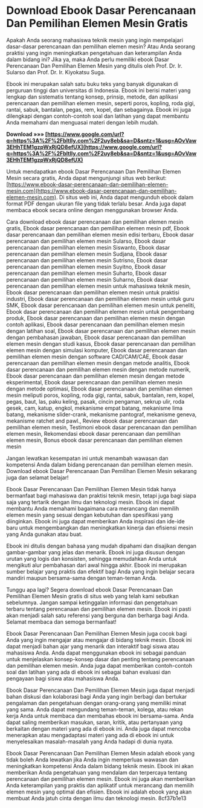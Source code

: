 # Download Ebook Dasar Perencanaan Dan Pemilihan Elemen Mesin Gratis
 
Apakah Anda seorang mahasiswa teknik mesin yang ingin mempelajari dasar-dasar perencanaan dan pemilihan elemen mesin? Atau Anda seorang praktisi yang ingin meningkatkan pengetahuan dan keterampilan Anda dalam bidang ini? Jika ya, maka Anda perlu memiliki ebook Dasar Perencanaan Dan Pemilihan Elemen Mesin yang ditulis oleh Prof. Dr. Ir. Sularso dan Prof. Dr. Ir. Kiyokatsu Suga.
 
Ebook ini merupakan salah satu buku teks yang banyak digunakan di perguruan tinggi dan universitas di Indonesia. Ebook ini berisi materi yang lengkap dan sistematis tentang konsep, prinsip, metode, dan aplikasi perencanaan dan pemilihan elemen mesin, seperti poros, kopling, roda gigi, rantai, sabuk, bantalan, pegas, rem, kopel, dan sebagainya. Ebook ini juga dilengkapi dengan contoh-contoh soal dan latihan yang dapat membantu Anda memahami dan menguasai materi dengan lebih mudah.
 
**Download »»» [https://www.google.com/url?q=https%3A%2F%2Fbltlly.com%2F2uy8eb&sa=D&sntz=1&usg=AOvVaw3EHhTEM1gzpWxRjQD8efUX](https://www.google.com/url?q=https%3A%2F%2Fbltlly.com%2F2uy8eb&sa=D&sntz=1&usg=AOvVaw3EHhTEM1gzpWxRjQD8efUX)**


 
Untuk mendapatkan ebook Dasar Perencanaan Dan Pemilihan Elemen Mesin secara gratis, Anda dapat mengunjungi situs web berikut: [https://www.ebook-dasar-perencanaan-dan-pemilihan-elemen-mesin.com](https://www.ebook-dasar-perencanaan-dan-pemilihan-elemen-mesin.com). Di situs web ini, Anda dapat mengunduh ebook dalam format PDF dengan ukuran file yang tidak terlalu besar. Anda juga dapat membaca ebook secara online dengan menggunakan browser Anda.
 
Cara download ebook dasar perencanaan dan pemilihan elemen mesin gratis,  Ebook dasar perencanaan dan pemilihan elemen mesin pdf,  Ebook dasar perencanaan dan pemilihan elemen mesin edisi terbaru,  Ebook dasar perencanaan dan pemilihan elemen mesin Sularso,  Ebook dasar perencanaan dan pemilihan elemen mesin Siswanto,  Ebook dasar perencanaan dan pemilihan elemen mesin Sudjana,  Ebook dasar perencanaan dan pemilihan elemen mesin Sutrisno,  Ebook dasar perencanaan dan pemilihan elemen mesin Suyitno,  Ebook dasar perencanaan dan pemilihan elemen mesin Suharto,  Ebook dasar perencanaan dan pemilihan elemen mesin Suharno,  Ebook dasar perencanaan dan pemilihan elemen mesin untuk mahasiswa teknik mesin,  Ebook dasar perencanaan dan pemilihan elemen mesin untuk praktisi industri,  Ebook dasar perencanaan dan pemilihan elemen mesin untuk guru SMK,  Ebook dasar perencanaan dan pemilihan elemen mesin untuk peneliti,  Ebook dasar perencanaan dan pemilihan elemen mesin untuk pengembang produk,  Ebook dasar perencanaan dan pemilihan elemen mesin dengan contoh aplikasi,  Ebook dasar perencanaan dan pemilihan elemen mesin dengan latihan soal,  Ebook dasar perencanaan dan pemilihan elemen mesin dengan pembahasan jawaban,  Ebook dasar perencanaan dan pemilihan elemen mesin dengan studi kasus,  Ebook dasar perencanaan dan pemilihan elemen mesin dengan simulasi komputer,  Ebook dasar perencanaan dan pemilihan elemen mesin dengan software CAD/CAM/CAE,  Ebook dasar perencanaan dan pemilihan elemen mesin dengan metode analitis,  Ebook dasar perencanaan dan pemilihan elemen mesin dengan metode numerik,  Ebook dasar perencanaan dan pemilihan elemen mesin dengan metode eksperimental,  Ebook dasar perencanaan dan pemilihan elemen mesin dengan metode optimasi,  Ebook dasar perencanaan dan pemilihan elemen mesin meliputi poros, kopling, roda gigi, rantai, sabuk, bantalan, rem, kopel, pegas, baut, las, paku keling, pasak, cincin pengaman, sekrup ulir, roda gesek, cam, katup, engkol, mekanisme empat batang, mekanisme lima batang, mekanisme slider-crank, mekanisme pantograf, mekanisme geneva, mekanisme ratchet and pawl.,  Review ebook dasar perencanaan dan pemilihan elemen mesin,  Testimoni ebook dasar perencanaan dan pemilihan elemen mesin,  Rekomendasi ebook dasar perencanaan dan pemilihan elemen mesin,  Bonus ebook dasar perencanaan dan pemilihan elemen mesin
 
Jangan lewatkan kesempatan ini untuk menambah wawasan dan kompetensi Anda dalam bidang perencanaan dan pemilihan elemen mesin. Download ebook Dasar Perencanaan Dan Pemilihan Elemen Mesin sekarang juga dan selamat belajar!
  
Ebook Dasar Perencanaan Dan Pemilihan Elemen Mesin tidak hanya bermanfaat bagi mahasiswa dan praktisi teknik mesin, tetapi juga bagi siapa saja yang tertarik dengan ilmu dan teknologi mesin. Ebook ini dapat membantu Anda memahami bagaimana cara merancang dan memilih elemen mesin yang sesuai dengan kebutuhan dan spesifikasi yang diinginkan. Ebook ini juga dapat memberikan Anda inspirasi dan ide-ide baru untuk mengembangkan dan meningkatkan kinerja dan efisiensi mesin yang Anda gunakan atau buat.
 
Ebook ini ditulis dengan bahasa yang mudah dipahami dan disajikan dengan gambar-gambar yang jelas dan menarik. Ebook ini juga disusun dengan urutan yang logis dan konsisten, sehingga memudahkan Anda untuk mengikuti alur pembahasan dari awal hingga akhir. Ebook ini merupakan sumber belajar yang praktis dan efektif bagi Anda yang ingin belajar secara mandiri maupun bersama-sama dengan teman-teman Anda.
 
Tunggu apa lagi? Segera download ebook Dasar Perencanaan Dan Pemilihan Elemen Mesin gratis di situs web yang telah kami sebutkan sebelumnya. Jangan sampai ketinggalan informasi dan pengetahuan terbaru tentang perencanaan dan pemilihan elemen mesin. Ebook ini pasti akan menjadi salah satu referensi yang berguna dan berharga bagi Anda. Selamat membaca dan semoga bermanfaat!
  
Ebook Dasar Perencanaan Dan Pemilihan Elemen Mesin juga cocok bagi Anda yang ingin mengajar atau mengajar di bidang teknik mesin. Ebook ini dapat menjadi bahan ajar yang menarik dan interaktif bagi siswa atau mahasiswa Anda. Anda dapat menggunakan ebook ini sebagai panduan untuk menjelaskan konsep-konsep dasar dan penting tentang perencanaan dan pemilihan elemen mesin. Anda juga dapat memberikan contoh-contoh soal dan latihan yang ada di ebook ini sebagai bahan evaluasi dan pengayaan bagi siswa atau mahasiswa Anda.
 
Ebook Dasar Perencanaan Dan Pemilihan Elemen Mesin juga dapat menjadi bahan diskusi dan kolaborasi bagi Anda yang ingin berbagi dan bertukar pengalaman dan pengetahuan dengan orang-orang yang memiliki minat yang sama. Anda dapat mengundang teman-teman, kolega, atau rekan kerja Anda untuk membaca dan membahas ebook ini bersama-sama. Anda dapat saling memberikan masukan, saran, kritik, atau pertanyaan yang berkaitan dengan materi yang ada di ebook ini. Anda juga dapat mencoba menerapkan atau mengadaptasi materi yang ada di ebook ini untuk menyelesaikan masalah-masalah yang Anda hadapi di dunia nyata.
 
Ebook Dasar Perencanaan Dan Pemilihan Elemen Mesin adalah ebook yang tidak boleh Anda lewatkan jika Anda ingin memperluas wawasan dan meningkatkan kompetensi Anda dalam bidang teknik mesin. Ebook ini akan memberikan Anda pengetahuan yang mendalam dan terpercaya tentang perencanaan dan pemilihan elemen mesin. Ebook ini juga akan memberikan Anda keterampilan yang praktis dan aplikatif untuk merancang dan memilih elemen mesin yang optimal dan efisien. Ebook ini adalah ebook yang akan membuat Anda jatuh cinta dengan ilmu dan teknologi mesin.
 8cf37b1e13
 
